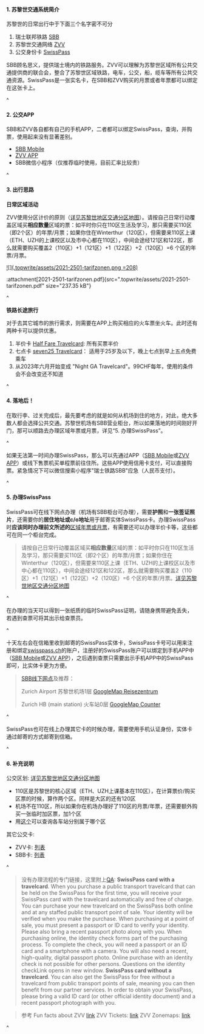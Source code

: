 #### **1. 苏黎世交通系统简介**

苏黎世的日常出行中于下面三个名字密不可分

1. 瑞士联邦铁路 [SBB](https://www.sbb.ch/en)
2. 苏黎世交通网络 [ZVV](https://www.zvv.ch/zvv/en/home.html)
3. 公交身份卡 [SwissPass](https://www.swisspass.ch/info/welcome)

SBB顾名思义，提供瑞士境内的铁路服务。ZVV可以理解为苏黎世区域所有公共交通提供商的联合会，整合了苏黎世区域铁路，电车，公交，船，缆车等所有公共交通资源。SwissPass是一张实名卡，在SBB和ZVV购买的月票或者年票都可以绑定在这张卡上。

^

#### **2. 公交APP**

SBB和ZVV各自都有自己的手机APP，二者都可以绑定SwissPass，查询，并购票，使用起来没有显著差别。

* [SBB Mobile](https://www.sbb.ch/de/fahrplan/mobile-fahrplaene/sbb-mobile.html)
* [ZVV APP](https://www.zvv.ch/zvv/de/service/apps/zvv-app.html)
* SBB微信小程序（仅推荐临时使用，目前汇率比较贵）

^

#### **3. 出行思路**

**日常区域活动**

ZVV使用分区计价的原则（[详见苏黎世地区交通分区地图](https://www.zvv.ch/zvv/en/travelcards-and-tickets/zones/zone-maps.html)）。请按自己日常行动覆盖区域买**相应数量**区域的票：如平时你只在110区生活及学习，那只需要买110区（即2个区）的年票/月票；如果你住在Winterthur（120区），但需要来110区上课（ETH、UZH的上课校区以及市中心都在110区），中间会途经121区和122区，那么就需要购买覆盖2（110区）+1（121区）+1（122区）+2（120区）=6 个区的年票/月票。

[![](.topwrite/assets/2021-2501-tarifzonen.png =208)](https://www.zvv.ch/zvv-assets/abos-und-tickets/zonen/2021-2501-tarifzonen.pdf)

:attachment[2021-2501-tarifzonen.pdf]{src=".topwrite/assets/2021-2501-tarifzonen.pdf" size="237.35 kB"}

^

**铁路长途旅行**

对于去其它城市的旅行需求，则需要在APP上购买相应的火车票坐火车。此时还有两种卡可以提供优惠。

1. 半价卡 [Half Fare Travelcard](https://www.sbb.ch/en/travelcards-and-tickets/railpasses/half-fare-travelcard.html): 所有买票半价
2. 七点卡 [seven25 Travelcard](https://www.sbb.ch/en/travelcards-and-tickets/railpasses/seven25-travelcard.html)： 适用于25岁及以下，晚上七点到早上五点免费乘车
3. 从2023年六月开始变成 "Night GA Travelcard"。99CHF每年，使用的条件会不会改变还不知道

^

#### **4. 落地后**！

在取行李、过关完成后，最先要考虑的就是如何从机场到住的地方，对此，绝大多数人都会选择公共交通。苏黎世机场有SBB营业柜台，所以如果落地的时间刚好开门，那可以顺路去办理区域年票或月票，详见“5. 办理SwissPass”。

^

如果无法第一时间办理SwissPass，那么可以先通过APP（[SBB Mobile](https://www.sbb.ch/de/fahrplan/mobile-fahrplaene/sbb-mobile.html)或[ZVV APP](https://www.zvv.ch/zvv/de/service/apps/zvv-app.html)）或线下售票机买单程票前往住所。这些APP使用信用卡支付，可以直接购票。紧急情况下可以微信搜索小程序"瑞士铁路SBB"应急（人民币支付）。

^

#### **5. 办理SwissPass**

SwissPass可在线下网点办理（机场有SBB柜台可办理），需要**护照**和**一张签证照片**，还需要你的**居住地址或c/o地址**用于邮寄实体SwissPass卡。办理SwissPass时**应该同时办理前文所述的**[区域年票或月票](https://www.zvv.ch/zvv/en/travelcards-and-tickets/travelcards/networkpass.html)，有需要还可以办理半价卡等，这些都可在同一个柜台完成。

> 请按自己日常行动覆盖区域买**相应数量**区域的票：如平时你只在110区生活及学习，那只需要买110区（即2个区）的年票/月票；如果你住在Winterthur（120区），但需要来110区上课（ETH、UZH的上课校区以及市中心都在110区），中间会途经121区和122区，那么就需要购买覆盖2（110区）+1（121区）+1（122区）+2（120区）=6 个区的年票/月票。[详见苏黎世地区交通分区地图](https://www.zvv.ch/zvv/en/travelcards-and-tickets/zones/zone-maps.html)

^

在办理的当天可以得到一张纸质的临时SwissPass证明，请随身携带避免丢失，若遇到查票可将其出示给查票员。

^

十天左右会在信箱里收到邮寄的SwissPass实体卡，SwissPass卡号可以用来注册和绑定[swisspass.ch](https://www.swisspass.ch/register)的账户，注册好的SwissPass账户可以绑定到手机APP中（[SBB Mobile](https://www.sbb.ch/de/fahrplan/mobile-fahrplaene/sbb-mobile.html)或[ZVV APP](https://www.zvv.ch/zvv/de/service/apps/zvv-app.html)），之后遇到查票只需要出示手机APP中的SwissPass即可，比实体卡更为方便。

> [SBB线下网点](https://www.sbb.ch/en/station-services/at-the-station/services-at-the-station/gift-ideas/mondaine/points-of-sale.html)及推荐：
>
> Zurich Airport 苏黎世机场1层 [GoogleMap Reisezentrum](https://goo.gl/maps/v1efYctGYJcWsb3P9)
>
> Zurich HB (main station) 火车站0层 [GoogleMap Counter](https://goo.gl/maps/JTy8Kee2fbZ5SigC9)

^

SwissPass也可在线上办理其它卡的时候办理，需要使用手机认证身份，实体卡通过邮寄的方式邮寄到信箱。

^

#### **6. 补充说明**

公交区划: [详见苏黎世地区交通分区地图](https://www.zvv.ch/zvv/en/travelcards-and-tickets/zones/zone-maps.html)

* 110区是苏黎世的核心区域（ETH、UZH上课基本在110区），在计算票价/购买区票的时候，算作两个区。同样是大区的还有120区
* 机场不在110区，所以如果你在机场办理好了110区的月票/年票，还需要额外购买一张临时加区票，加1个区
* 用[这个](https://www.zvv.ch/zvv/de/fahrplan/liniennetz/regionalnetz.tab-tab_1.html)可以查询各车站分别属于哪个区

其它公交卡:

* ZVV卡: [列表](https://www.zvv.ch/zvv/en/travelcards-and-tickets/travelcards.html)
* SBB卡: [列表](https://www.sbb.ch/en/travelcards-and-tickets/railpasses.html)

^

> 没有办理流程的专门链接，这里附上[QA](https://www.sbb.ch/en/help-and-contact/produkte-services/swisspass.html#anchor3):
> **SwissPass card with a travelcard**.
> When you purchase a public transport travelcard that can be held on the SwissPass for the first time, you will receive your SwissPass card with the travelcard automatically and free of charge. You can purchase your new travelcard on the SwissPass both online and at any staffed public transport point of sale.
> Your identity will be verified when you make the purchase. When purchasing at a point of sale, you must present a passport or ID card to verify your identity. Please also bring a recent passport photo along with you.
> When purchasing online, the identity check forms part of the purchasing process. To complete the check, you will need a passport or an ID card and a smartphone with a camera. You will also need a recent, high-quality, digital passport photo.
> Online purchase with an identity check is not possible for other persons.
> Questions on the identity checkLink opens in new window.
> **SwissPass card without a travelcard**.
> You can also get the SwissPass for free without a travelcard from public transport points of sale, meaning you can then benefit from our partner services. In order to obtain your SwissPass, please bring a valid ID card (or other official identity document) and a recent passport photograph with you.

> 参考
> Fun facts about ZVV [link](https://secrets.zvv.ch/)
> ZVV Tickets: [link](https://www.zvv.ch/zvv/en/travelcards-and-tickets/tickets.html)
> ZVV Zonemaps: [link](https://www.zvv.ch/zvv/en/travelcards-and-tickets/zones/zone-maps.html)

^
